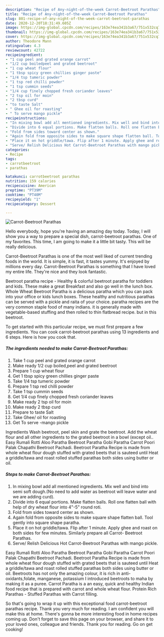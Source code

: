 ```yaml
---
description: "Recipe of Any-night-of-the-week Carrot-Beetroot Parathas"
title: "Recipe of Any-night-of-the-week Carrot-Beetroot Parathas"
slug: 801-recipe-of-any-night-of-the-week-carrot-beetroot-parathas
date: 2020-12-20T18:31:49.605Z
image: https://img-global.cpcdn.com/recipes/163e74ea341b3a67/751x532cq70/carrot-beetroot-parathas-recipe-main-photo.jpg
thumbnail: https://img-global.cpcdn.com/recipes/163e74ea341b3a67/751x532cq70/carrot-beetroot-parathas-recipe-main-photo.jpg
cover: https://img-global.cpcdn.com/recipes/163e74ea341b3a67/751x532cq70/carrot-beetroot-parathas-recipe-main-photo.jpg
author: Theodore Mann
ratingvalue: 4.3
reviewcount: 42722
recipeingredient:
- "1 cup peel and grated orange carrot"
- "1/2 cup boiledpeel and grated beetroot"
- "1 cup wheat flour"
- "1 tbsp spicy green chillies ginger paste"
- "1/4 tsp tumeric powder"
- "1 tsp red chilli powder"
- "1 tsp cummin seeds"
- "1/4 cup finely chopped fresh coriander leaves"
- "2 tsp oil for moin"
- "2 tbsp curd"
- "to taste Salt"
- " Ghee oil for roasting"
- " To serve mango pickle"
recipeinstructions:
- "In mixing bowl add all mentioned ingredients. Mix well and bind into semi soft dough.(No need to add water as beetroot will leave water and we are adding curd)."
- "Divide into 6 equal portions. Make flatten balls. Roll one flatten ball with help of dry wheat flour into 4&#34;-5&#34; round roti."
- "Fold from sides toward center as shown."
- "Again fold from opposite sides to make square shape flatten ball. Tool gently into square shape paratha."
- "Place it on hot griddle/tawa. Flip after 1 minute. Apply ghee and roast on both sides for few minutes. Similarly prepare all Carrot- Beetroot Parathas."
- "Serve/ Relish Delicious Hot Carrot-Beetroot Parathas with mango pickle."
categories:
- Recipe
tags:
- carrotbeetroot
- parathas

katakunci: carrotbeetroot parathas 
nutrition: 159 calories
recipecuisine: American
preptime: "PT39M"
cooktime: "PT40M"
recipeyield: "1"
recipecategory: Dessert

---
```



![Carrot-Beetroot Parathas](https://img-global.cpcdn.com/recipes/163e74ea341b3a67/751x532cq70/carrot-beetroot-parathas-recipe-main-photo.jpg)

Hello everybody, hope you're having an amazing day today. Today, I will show you a way to prepare a special dish, carrot-beetroot parathas. One of my favorites. This time, I am going to make it a little bit tasty. This will be really delicious.

Carrot-Beetroot Parathas is one of the most well liked of current trending foods in the world. It is simple, it is fast, it tastes yummy. It's enjoyed by millions every day. Carrot-Beetroot Parathas is something that I have loved my entire life. They're nice and they look fantastic.

Beetroot paratha recipe - Healthy &amp; colorful beetroot paratha for toddlers and kids. These make a great Breakfast and also go well in the lunch box. Whole Wheat Beetroot Paratha is a delicious paratha which you can pack into your office or kids lunch boxes. These healthy and nutritious parathas can be served with a pickle and raita of your choice. paratha recipes are the very common staple food of many indians. it is generally made with vegetable-based stuffing and then rolled to thin flatbread recipe. but in this beetroot.


To get started with this particular recipe, we must first prepare a few ingredients. You can cook carrot-beetroot parathas using 13 ingredients and 6 steps. Here is how you cook that.

<!--inarticleads1-->

##### The ingredients needed to make Carrot-Beetroot Parathas:

1. Take 1 cup peel and grated orange carrot
1. Make ready 1/2 cup boiled,peel and grated beetroot
1. Prepare 1 cup wheat flour
1. Get 1 tbsp spicy green chillies ginger paste
1. Take 1/4 tsp tumeric powder
1. Prepare 1 tsp red chilli powder
1. Take 1 tsp cummin seeds
1. Get 1/4 cup finely chopped fresh coriander leaves
1. Make ready 2 tsp oil for moin
1. Make ready 2 tbsp curd
1. Prepare to taste Salt
1. Take  Ghee/ oil for roasting
1. Get  To serve -mango pickle


Ingredients Wash beetroot, peel skin and grate the beetroot. Add the wheat flour and all other ingredients to the grated beetroot in a bowl (except oil.. Easy Rumali Rotti Aloo Paratha Beetroot Paratha Gobi Paratha Carrot Poori Palak Chapathi Beetroot Pachadi. Beetroot Paratha Recipe is made from whole wheat flour dough stuffed with grated beets that is sauteed until Heat a griddle/tawa and roast rolled stuffed parathas both sides using butter or oil. 

<!--inarticleads2-->

##### Steps to make Carrot-Beetroot Parathas:

1. In mixing bowl add all mentioned ingredients. Mix well and bind into semi soft dough.(No need to add water as beetroot will leave water and we are adding curd).
1. Divide into 6 equal portions. Make flatten balls. Roll one flatten ball with help of dry wheat flour into 4&#34;-5&#34; round roti.
1. Fold from sides toward center as shown.
1. Again fold from opposite sides to make square shape flatten ball. Tool gently into square shape paratha.
1. Place it on hot griddle/tawa. Flip after 1 minute. Apply ghee and roast on both sides for few minutes. Similarly prepare all Carrot- Beetroot Parathas.
1. Serve/ Relish Delicious Hot Carrot-Beetroot Parathas with mango pickle.


Easy Rumali Rotti Aloo Paratha Beetroot Paratha Gobi Paratha Carrot Poori Palak Chapathi Beetroot Pachadi. Beetroot Paratha Recipe is made from whole wheat flour dough stuffed with grated beets that is sauteed until Heat a griddle/tawa and roast rolled stuffed parathas both sides using butter or oil. Beetroots has not only the amazing colour, it is rich in anti-oxidants,folate, manganese, potassium I introduced beetroots to maha by making it as a puree. Carrot Paratha is a an easy, quick and healthy Indian food recipe that is prepared with carrot and whole wheat flour. Protein Rich Parathas - Stuffed Parathas with Carrot filling. 

So that's going to wrap it up with this exceptional food carrot-beetroot parathas recipe. Thank you very much for reading. I am confident you will make this at home. There's gonna be more interesting food in home recipes coming up. Don't forget to save this page on your browser, and share it to your loved ones, colleague and friends. Thank you for reading. Go on get cooking!

